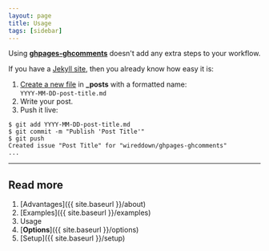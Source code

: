 ```yaml
---
layout: page
title: Usage
tags: [sidebar]
---
```


Using [**ghpages-ghcomments**](https://github.com/wireddown/ghpages-ghcomments/tree/release) doesn't add any extra steps to your workflow.

If you have a [Jekyll site](https://help.github.com/articles/using-jekyll-with-pages), then you already know how easy it is:

 1. [Create a new file](http://jekyllrb.com/docs/posts/#creating-post-files) in **_posts** with a formatted name:
 <br />`YYYY-MM-DD-post-title.md`
 1. Write your post.
 1. Push it live:

```
$ git add YYYY-MM-DD-post-title.md
$ git commit -m "Publish 'Post Title'"
$ git push
Created issue "Post Title" for "wireddown/ghpages-ghcomments"
...
```

---

## Read more
 1. [Advantages]({{ site.baseurl }}/about)
 1. [Examples]({{ site.baseurl }}/examples)
 1. Usage
 1. [**Options**]({{ site.baseurl }}/options)
 1. [Setup]({{ site.baseurl }}/setup)
